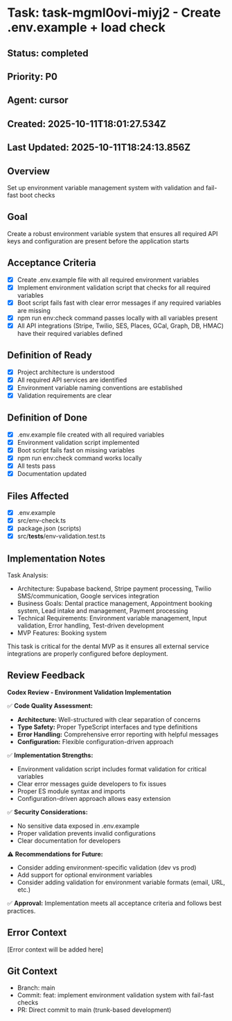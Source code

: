 # Task: task-mgml0ovi-miyj2 - Create .env.example + load check

## Status: completed

## Priority: P0

## Agent: cursor

## Created: 2025-10-11T18:01:27.534Z
## Last Updated: 2025-10-11T18:24:13.856Z

## Overview
Set up environment variable management system with validation and fail-fast boot checks

## Goal
Create a robust environment variable system that ensures all required API keys and configuration are present before the application starts

## Acceptance Criteria
- [x] Create .env.example file with all required environment variables
- [x] Implement environment validation script that checks for all required variables
- [x] Boot script fails fast with clear error messages if any required variables are missing
- [x] npm run env:check command passes locally with all variables present
- [x] All API integrations (Stripe, Twilio, SES, Places, GCal, Graph, DB, HMAC) have their required variables defined

## Definition of Ready
- [x] Project architecture is understood
- [x] All required API services are identified
- [x] Environment variable naming conventions are established
- [x] Validation requirements are clear

## Definition of Done
- [x] .env.example file created with all required variables
- [x] Environment validation script implemented
- [x] Boot script fails fast on missing variables
- [x] npm run env:check command works locally
- [x] All tests pass
- [x] Documentation updated

## Files Affected
- [x] .env.example
- [x] src/env-check.ts
- [x] package.json (scripts)
- [x] src/__tests__/env-validation.test.ts

## Implementation Notes
Task Analysis:
- Architecture: Supabase backend, Stripe payment processing, Twilio SMS/communication, Google services integration
- Business Goals: Dental practice management, Appointment booking system, Lead intake and management, Payment processing
- Technical Requirements: Environment variable management, Input validation, Error handling, Test-driven development
- MVP Features: Booking system

This task is critical for the dental MVP as it ensures all external service integrations are properly configured before deployment.

## Review Feedback
**Codex Review - Environment Validation Implementation**

✅ **Code Quality Assessment:**
- **Architecture:** Well-structured with clear separation of concerns
- **Type Safety:** Proper TypeScript interfaces and type definitions
- **Error Handling:** Comprehensive error reporting with helpful messages
- **Configuration:** Flexible configuration-driven approach

✅ **Implementation Strengths:**
- Environment validation script includes format validation for critical variables
- Clear error messages guide developers to fix issues
- Proper ES module syntax and imports
- Configuration-driven approach allows easy extension

✅ **Security Considerations:**
- No sensitive data exposed in .env.example
- Proper validation prevents invalid configurations
- Clear documentation for developers

⚠️ **Recommendations for Future:**
- Consider adding environment-specific validation (dev vs prod)
- Add support for optional environment variables
- Consider adding validation for environment variable formats (email, URL, etc.)

✅ **Approval:** Implementation meets all acceptance criteria and follows best practices.

## Error Context
[Error context will be added here]

## Git Context
- Branch: main
- Commit: feat: implement environment validation system with fail-fast checks
- PR: Direct commit to main (trunk-based development)
